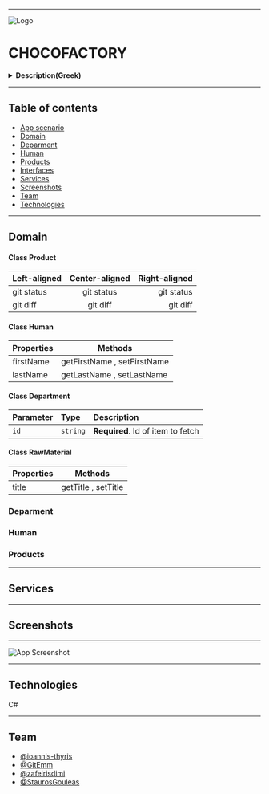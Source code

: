 ----------------------------------------------------------------------------------------
![Logo](https://github.com/zafeirisdimi/TeamCS_bootcamp/blob/main/choco.png)

# CHOCOFACTORY

<details><summary><strong>Description(Greek)</strong></summary>
<p>
    <ol><li>Αρχικά η επιχείρηση θα έχει 1 Εργοστάσιο με δυνατότητα επέκτασης</li></ul>
    <li> Επίσης θα έχει και 1 κατάστημα πώλησης των προϊόντων με δυνατότητα επέκτασης</li>
    <li> Το εργοστάσιο θα παράγει διάφορα είδη σοκολάτας </li>
    <li> Το εργοστάσιο θα προμηθεύεται την πρώτη ύλη κάθε χρόνο με συμβόλαιο από συγκεκριμένο προμηθευτή. Σε Περίπτωση που η πρώτη ύλη πέσει στο 10 % τότε θα γίνεται νέα συμπληρωματική παραγγελία από τον ίδιο Προμηθευτή.</li>
    <li> Θα δεχόμαστε 3 προσφορές από Προμηθευτές οι οποίες θα αφορούν ποσότητα, τιμή ανά κιλό, ποιότητα (δείκτης όσο μεγαλύτερη η ποιότητα τόσο μεγαλύτερη η τιμή)</li>
    <li> Η επιχείρηση θα διαθέτει εργαζόμενους στο εργοστάσιο και στο κατάστημα πώλησης (Ignore for now)</li>
    <li> Τα είδη σοκολάτας που θα παράγει θα είναι λευκή, μαύρη, γάλακτος. Η γάλακτος χωρίζεται σε επιπλέον κατηγορίες: σκέτη, αμυγδάλου, φουντούκι. Κάθε είδος θα έχει διαφορετική τιμή πώλησης. Το κύριο προϊόν παραγωγής θα είναι η μαύρη σοκολάτα.</li>
    <li> Βασικός στόχος της πρώτης έκδοσης του ΣΥΣΤΗΜΑΤΟΣ είναι να μπορεί να επιλέξει προμηθευτή,  να παράγει σοκολάτες και να πουλάει από το κατάστημα.</li>
</p>
</details>


-----------------------------------------------------------------------------------------


## Table of contents
* [App scenario](#CHOCOFACTORY)
* [Domain](##Domain)
* [Deparment](###Deparment)
* [Human](###Human)
* [Products](###Products)
* [Interfaces](##Interfaces)
* [Services](##Services)
* [Screenshots](##Screenshots)
* [Team](##Team)
* [Technologies](##Technologies)


------------------------------------------------------------------------------------------
## Domain
#### Class Product
| Left-aligned | Center-aligned | Right-aligned |
| :---         |     :---:      |          ---: |
| git status   | git status     | git status    |
| git diff     | git diff       | git diff      |



#### Class Human
| Properties        | Methods                                                            |
| ----------------- | ------------------------------------------------------------------ |
| firstName | getFirstName , setFirstName |
| lastName | getLastName , setLastName |



#### Class Department
| Parameter | Type     | Description                       |
| :-------- | :------- | :-------------------------------- |
| `id`      | `string` | **Required**. Id of item to fetch |



#### Class RawMaterial
| Properties        | Methods                                                                |
| ----------------- | ------------------------------------------------------------------ |
| title | getTitle , setTitle |

### Deparment
### Human
### Products


------------------------------------------------------------------------------------------
## Services
------------------------------------------------------------------------------------------




## Screenshots
------------------------------------------------------------------------------------------

![App Screenshot](https://via.placeholder.com/468x300?text=App+Screenshot+Here)

------------------------------------------------------------------------------------------
## Technologies
C#

------------------------------------------------------------------------------------------
## Team
- [@ioannis-thyris](https://github.com/ioannis-thyris)
- [@GitEmm](https://github.com/GitEmm)
- [@zafeirisdimi](https://github.com/zafeirisdimi)
- [@StaurosGouleas](https://www.github.com/StaurosGouleas)



